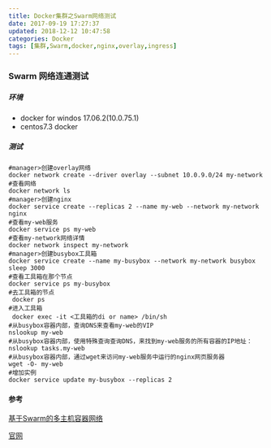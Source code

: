 ```yaml
---
title: Docker集群之Swarm网络测试
date: 2017-09-19 17:27:37
updated: 2018-12-12 10:47:58categories: Docker
tags: [集群,Swarm,docker,nginx,overlay,ingress]
---
```

### Swarm 网络连通测试

##### 环境

* docker for  windos 17.06.2(10.0.75.1)
* centos7.3 docker

##### 测试

```shell
#manager>创建overlay网络
docker network create --driver overlay --subnet 10.0.9.0/24 my-network
#查看网络
docker network ls
#manager>创建nginx
docker service create --replicas 2 --name my-web --network my-network nginx
#查看my-web服务
docker service ps my-web
#查看my-network网络详情
docker network inspect my-network
#manager>创建busybox工具箱
docker service create --name my-busybox --network my-network busybox sleep 3000
#查看工具箱在那个节点
docker service ps my-busybox
#去工具箱的节点
 docker ps
#进入工具箱
 docker exec -it <工具箱的di or name> /bin/sh
#从busybox容器内部，查询DNS来查看my-web的VIP
nslookup my-web
#从busybox容器内部，使用特殊查询查询DNS，来找到my-web服务的所有容器的IP地址：
nslookup tasks.my-web
#从busybox容器内部，通过wget来访问my-web服务中运行的nginx网页服务器
wget -O- my-web
#增加实例
docker service update my-busybox --replicas 2
```

#### 参考

[基于Swarm的多主机容器网络](https://andyyoung01.github.io/2016/11/26/%E5%9F%BA%E4%BA%8ESwarm%E7%9A%84%E5%A4%9A%E4%B8%BB%E6%9C%BA%E5%AE%B9%E5%99%A8%E7%BD%91%E7%BB%9C/)

[官网](https://docs.docker.com/engine/swarm/ingress/)